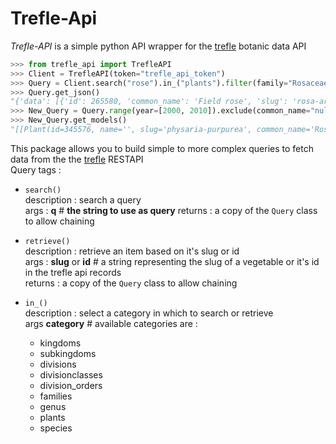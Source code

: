 # Trefle-Api

*Trefle-API* is a simple python API wrapper for the [trefle](https://trefle.io./) botanic data API

```python
>>> from trefle_api import TrefleAPI
>>> Client = TrefleAPI(token="trefle_api_token")
>>> Query = Client.search("rose").in_("plants").filter(family="Rosaceae").sort_by(slug="asc")
>>> Query.get_json()
"{'data': [{'id': 265580, 'common_name': 'Field rose', 'slug': 'rosa-arvensis', 'scientific_name': 'Rosa arvensis'..."
>>> New_Query = Query.range(year=[2000, 2010]).exclude(common_name="null")
>>> New_Query.get_models()
"[[Plant(id=345576, name='', slug='physaria-purpurea', common_name='Rose bladderpod', scientific_name='Physaria purpurea', year=2002,..."
```

This package allows you to build simple to more complex queries to fetch data from the the [trefle](https://trefle.io./) RESTAPI <br>
Query tags :
 - `search()`
    <br> description : search a query  
    args : __q__ # **the string to use as query**
    returns : a copy of the `Query` class to allow chaining
 - `retrieve()`
    <br> description : retrieve an item based on it's slug or id  
    args : __slug__ or __id__ # a string representing the slug of a vegetable or it's id in the trefle api records  
    returns : a copy of the `Query` class to allow chaining

- `in_()`
 <br> description : select a category in which to search or retrieve  
 args __category__ # available categories are : 
  - kingdoms
  - subkingdoms
  - divisions
  - divisionclasses
  - division_orders
  - families
  - genus
  - plants
  - species

